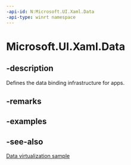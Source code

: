 ```yaml
---
-api-id: N:Microsoft.UI.Xaml.Data
-api-type: winrt namespace
---
```


# Microsoft.UI.Xaml.Data

## -description

Defines the data binding infrastructure for apps.

## -remarks

## -examples

## -see-also

[Data virtualization sample](https://github.com/Microsoft/Windows-universal-samples/tree/master/Samples/XamlDataVirtualization)
